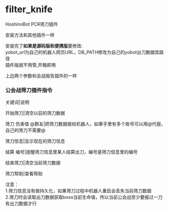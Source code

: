 # filter_knife
HoshinoBot PCR筛刀插件



安装方法和其他插件一样

安装完了**如果是源码版和便携版**要修改:  
yobot_url为自己的机器人网页URL，DB_PATH修改为自己的yobot出刀数据库路径  
插件版就不用管,开箱即用

上边两个参数和会战报告插件的一样





### 公会战筛刀插件指令

关键词|说明

开始筛刀|清空以前的筛刀数据

筛刀 伤害值 @群友|把筛刀数据报给机器人，如果手里有多个账号可以用@代报，自己的筛刀不需要@

筛刀信息|显示现在的筛刀信息

结算 编号|提醒筛刀信息里某人结算出刀，编号是筛刀信息里的编号

结束筛刀|清空当前筛刀数据

筛刀帮助|查看帮助

注意：  
1.筛刀信息没有做持久化，如果筛刀过程中机器人重启会丢失当前筛刀数据  
2.筛刀时会读取出刀数据获取boss当前生命值，所以当前公会战至少要报过一刀有出刀数据才行


